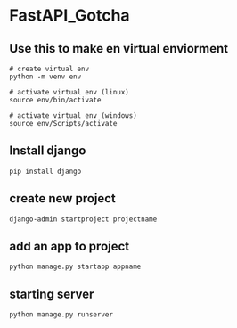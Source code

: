 # FastAPI_Gotcha

## Use this to make en virtual enviorment 

```
# create virtual env
python -m venv env

# activate virtual env (linux)
source env/bin/activate

# activate virtual env (windows)
source env/Scripts/activate
```

## Install django
```
pip install django

```
## create new project
```
django-admin startproject projectname

```
## add an app to project
```
python manage.py startapp appname

```
## starting server 
```
python manage.py runserver

```
